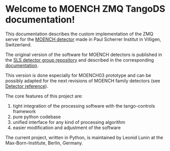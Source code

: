 # **Welcome to MOENCH ZMQ TangoDS documentation!**

This documentation describes the custom implementation of the ZMQ server for the [MOENCH detector](https://www.psi.ch/en/lxn/moench) made in Paul Scherrer Institut in Villigen, Switzerland.

The original version of the software for MOENCH detectors is published in the [SLS detector group repository](https://github.com/slsdetectorgroup/slsDetectorPackage) and described in the corresponding [documentation](https://slsdetectorgroup.github.io/devdoc/). 

This version is done especially for MOENCH03 prototype and can be possibly adapted for the next revisions of MOENCH family detectors (see [Detector reference](detector.md)).

The core features of this project are:

1. tight integration of the processing software with the tango-controls framework
2. pure python codebase
3. unified interface for any kind of processing algorithm
4. easier modification and adjustment of the software

The current project, written in Python, is maintained by Leonid Lunin at the Max-Born-Institute, Berlin, Germany.
